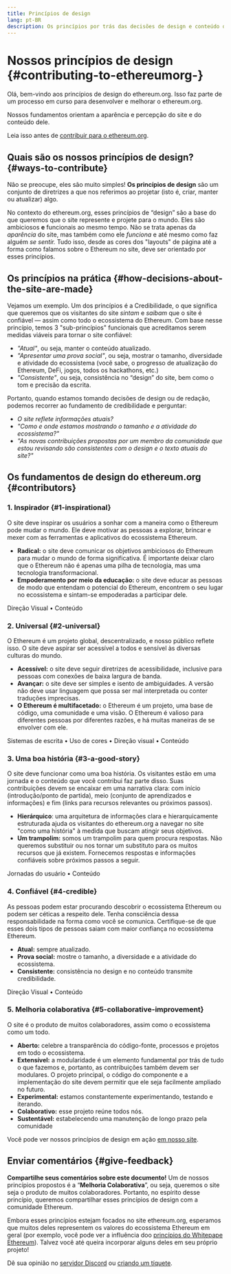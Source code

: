 ```yaml
---
title: Princípios de design
lang: pt-BR
description: Os princípios por trás das decisões de design e conteúdo do ethereum.org
---
```


# Nossos princípios de design {#contributing-to-ethereumorg-}

<Emoji text=":wave:" size={1} /> Olá, bem-vindo aos princípios de design do ethereum.org. Isso faz parte de um processo em curso para desenvolver e melhorar o ethereum.org.

Nossos fundamentos orientam a aparência e percepção do site e do conteúdo dele.

Leia isso antes de [contribuir para o ethereum.org](/contributing/).

## Quais são os nossos princípios de design? {#ways-to-contribute}

Não se preocupe, eles são muito simples! **Os princípios de design** são um conjunto de diretrizes a que nos referimos ao projetar (isto é, criar, manter ou atualizar) algo.

No contexto do ethereum.org, esses princípios de “design” são a base do que queremos que o site represente e projete para o mundo. Eles são ambiciosos **e** funcionais ao mesmo tempo. Não se trata apenas da _aparência_ do site, mas também como ele _funciona_ e até mesmo como faz alguém _se sentir._ Tudo isso, desde as cores dos "layouts" de página até a forma como falamos sobre o Ethereum no site, deve ser orientado por esses princípios.

## Os princípios na prática {#how-decisions-about-the-site-are-made}

Vejamos um exemplo. Um dos princípios é a Credibilidade, o que significa que queremos que os visitantes do site _sintam_ e _saibam_ que o site é confiável — assim como todo o ecossistema do Ethereum. Com base nesse princípio, temos 3 "sub-princípios" funcionais que acreditamos serem medidas viáveis para tornar o site confiável:

- _"Atual"_, ou seja, manter o conteúdo atualizado.
- _"Apresentar uma prova social"_, ou seja, mostrar o tamanho, diversidade e atividade do ecossistema (você sabe, o progresso de atualização do Ethereum, DeFi, jogos, todos os hackathons, etc.)
- _"Consistente"_, ou seja, consistência no “design” do site, bem como o tom e precisão da escrita.

Portanto, quando estamos tomando decisões de design ou de redação, podemos recorrer ao fundamento de credibilidade e perguntar:

- _O site reflete informações atuais?_
- _"Como e onde estamos mostrando o tamanho e a atividade do ecossistema?"_
- _"As novas contribuições propostas por um membro da comunidade que estou revisando são consistentes com o design e o texto atuais do site?"_

## Os fundamentos de design do ethereum.org {#contributors}

### 1. Inspirador {#1-inspirational}

O site deve inspirar os usuários a sonhar com a maneira como o Ethereum pode mudar o mundo. Ele deve motivar as pessoas a explorar, brincar e mexer com as ferramentas e aplicativos do ecossistema Ethereum.

- **Radical:** o site deve comunicar os objetivos ambiciosos do Ethereum para mudar o mundo de forma significativa. É importante deixar claro que o Ethereum não é apenas uma pilha de tecnologia, mas uma tecnologia transformacional.
- **Empoderamento por meio da educação:** o site deve educar as pessoas de modo que entendam o potencial do Ethereum, encontrem o seu lugar no ecossistema e sintam-se empoderadas a participar dele.

Direção Visual • Conteúdo

### 2. Universal {#2-universal}

O Ethereum é um projeto global, descentralizado, e nosso público reflete isso. O site deve aspirar ser acessível a todos e sensível às diversas culturas do mundo.

- **Acessível:** o site deve seguir diretrizes de acessibilidade, inclusive para pessoas com conexões de baixa largura de banda.
- **Avançar:** o site deve ser simples e isento de ambiguidades. A versão não deve usar linguagem que possa ser mal interpretada ou conter traduções imprecisas.
- **O Ethereum é multifacetado:** o Ethereum é um projeto, uma base de código, uma comunidade e uma visão. O Ethereum é valioso para diferentes pessoas por diferentes razões, e há muitas maneiras de se envolver com ele.

Sistemas de escrita • Uso de cores • Direção visual • Conteúdo

### 3. Uma boa história {#3-a-good-story}

O site deve funcionar como uma boa história. Os visitantes estão em uma jornada e o conteúdo que você contribui faz parte disso. Suas contribuições devem se encaixar em uma narrativa clara: com início (introdução/ponto de partida), meio (conjunto de aprendizados e informações) e fim (links para recursos relevantes ou próximos passos).

- **Hierárquico**: uma arquitetura de informações clara e hierarquicamente estruturada ajuda os visitantes do ethereum.org a navegar no site "como uma história" à medida que buscam atingir seus objetivos.
- **Um trampolim:** somos um trampolim para quem procura respostas. Não queremos substituir ou nos tornar um substituto para os muitos recursos que já existem. Fornecemos respostas e informações confiáveis sobre próximos passos a seguir.

Jornadas do usuário • Conteúdo

### 4. Confiável {#4-credible}

As pessoas podem estar procurando descobrir o ecossistema Ethereum ou podem ser céticas a respeito dele. Tenha consciência dessa responsabilidade na forma como você se comunica. Certifique-se de que esses dois tipos de pessoas saiam com maior confiança no ecossistema Ethereum.

- **Atual:** sempre atualizado.
- **Prova social:** mostre o tamanho, a diversidade e a atividade do ecossistema.
- **Consistente:** consistência no design e no conteúdo transmite credibilidade.

Direção Visual • Conteúdo

### 5. Melhoria colaborativa {#5-collaborative-improvement}

O site é o produto de muitos colaboradores, assim como o ecossistema como um todo.

- **Aberto:** celebre a transparência do código-fonte, processos e projetos em todo o ecossistema.
- **Extensível:** a modularidade é um elemento fundamental por trás de tudo o que fazemos e, portanto, as contribuições também devem ser modulares. O projeto principal, o código do componente e a implementação do site devem permitir que ele seja facilmente ampliado no futuro.
- **Experimental:** estamos constantemente experimentando, testando e iterando.
- **Colaborativo:** esse projeto reúne todos nós.
- **Sustentável:** estabelecendo uma manutenção de longo prazo pela comunidade

Você pode ver nossos princípios de design em ação [em nosso site](/).

## Enviar comentários {#give-feedback}

**Compartilhe seus comentários sobre este documento!** Um de nossos princípios propostos é a “**Melhoria Colaborativa**”, ou seja, queremos o site seja o produto de muitos colaboradores. Portanto, no espírito desse princípio, queremos compartilhar esses princípios de design com a comunidade Ethereum.

Embora esses princípios estejam focados no site ethereum.org, esperamos que muitos deles representem os valores do ecossistema Ethereum em geral (por exemplo, você pode ver a influência doo [princípios do Whitepape Ethereum](https://github.com/ethereum/wiki/wiki/White-Paper#philosophy)). Talvez você até queira incorporar alguns deles em seu próprio projeto!

Dê sua opinião no [servidor Discord](https://discord.gg/ethereum-org) ou [criando um tíquete](https://github.com/ethereum/ethereum-org-website/issues/new?assignees=&labels=Type%3A+Feature&template=feature_request.yaml&title=).
